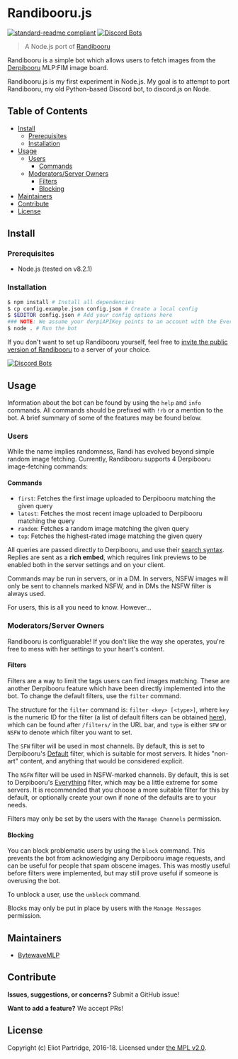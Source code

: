 # Randibooru.js

[![standard-readme compliant](https://img.shields.io/badge/readme%20style-standard-brightgreen.svg?style=flat-square)](https://github.com/RichardLitt/standard-readme) [![Discord Bots](https://discordbots.org/api/widget/status/206204053653291009.svg)](https://discordbots.org/bot/206204053653291009)

> A Node.js port of [Randibooru](https://github.com/BytewaveMLP/randibooru)

Randibooru is a simple bot which allows users to fetch images from the [Derpibooru](https://derpibooru.org) MLP:FIM image board.

Randibooru.js is my first experiment in Node.js. My goal is to attempt to port Randibooru, my old Python-based Discord bot, to discord.js on Node.

## Table of Contents

- [Install](#install)
    - [Prerequisites](#prerequisites)
	- [Installation](#installation)
- [Usage](#usage)
	- [Users](#users)
		- [Commands](#commands)
	- [Moderators/Server Owners](#moderatorsserver-owners)
		- [Filters](#filters)
		- [Blocking](#blocking)
- [Maintainers](#maintainers)
- [Contribute](#contribute)
- [License](#license)

## Install

### Prerequisites

- Node.js (tested on v8.2.1)

### Installation

```bash
$ npm install # Install all dependencies
$ cp config.example.json config.json # Create a local config
$ $EDITOR config.json # Add your config options here
### NOTE: We assume your derpiAPIKey points to an account with the Everything filter set. If not, the bot will still work, but replies may be incorrect in terms of the amount of images matching a given query.
$ node . # Run the bot
```

If you don't want to set up Randibooru yourself, feel free to [invite the public version of Randibooru](https://discordapp.com/oauth2/authorize?client_id=206203876095950850&scope=bot&permissions=19456) to a server of your choice.

[![Discord Bots](https://discordbots.org/api/widget/206204053653291009.svg)](https://discordbots.org/bot/206204053653291009)

## Usage

Information about the bot can be found by using the `help` and `info` commands. All commands should be prefixed with `!rb` or a mention to the bot. A brief summary of some of the features may be found below.

### Users

While the name implies randomness, Randi has evolved beyond simple random image fetching. Currently, Randibooru supports 4 Derpibooru image-fetching commands:

#### Commands

- `first`: Fetches the first image uploaded to Derpibooru matching the given query
- `latest`: Fetches the most recent image uploaded to Derpibooru matching the query
- `random`: Fetches a random image matching the given query
- `top`: Fetches the highest-rated image matching the given query

All queries are passed directly to Derpibooru, and use their [search syntax](https://derpibooru.org/search/syntax). Replies are sent as a **rich embed**, which requires link previews to be enabled both in the server settings and on your client.

Commands may be run in servers, or in a DM. In servers, NSFW images will only be sent to channels marked NSFW, and in DMs the NSFW filter is always used.

For users, this is all you need to know. However...

### Moderators/Server Owners

Randibooru is configuarable! If you don't like the way she operates, you're free to mess with her settings to your heart's content.

#### Filters

Filters are a way to limit the tags users can find images matching. These are another Derpibooru feature which have been directly implemented into the bot. To change the default filters, use the `filter` command.

The structure for the `filter` command is: `filter <key> [<type>]`, where `key` is the numeric ID for the filter (a list of default filters can be obtained [here](https://derpibooru.org/filters)), which can be found after `/filters/` in the URL bar, and `type` is either `SFW` or `NSFW` to denote which filter you want to set.

The `SFW` filter will be used in most channels. By default, this is set to Derpibooru's [Default](https://derpibooru.org/filters/100073) filter, which is suitable for most servers. It hides "non-art" content, and anything that would be considered explicit.

The `NSFW` filter will be used in NSFW-marked channels. By default, this is set to Derpibooru's [Everything](https://derpibooru.org/filters/56027) filter, which may be a little extreme for some servers. It is recommended that you choose a more suitable filter for this by default, or optionally create your own if none of the defaults are to your needs.

Filters may only be set by the users with the `Manage Channels` permission.

#### Blocking

You can block problematic users by using the `block` command. This prevents the bot from acknowledging any Derpibooru image requests, and can be useful for people that spam obscene images. This was mostly useful before filters were implemented, but may still prove useful if someone is overusing the bot.

To unblock a user, use the `unblock` command.

Blocks may only be put in place by users with the `Manage Messages` permission.

## Maintainers

- [BytewaveMLP](https://github.com/BytewaveMLP)

## Contribute

**Issues, suggestions, or concerns?** Submit a GitHub issue!

**Want to add a feature?** We accept PRs!

## License

Copyright (c) Eliot Partridge, 2016-18. Licensed under [the MPL v2.0](/LICENSE).
